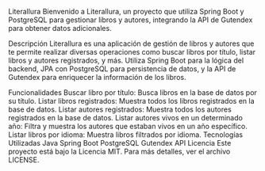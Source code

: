 Literallura
Bienvenido a Literallura, un proyecto que utiliza Spring Boot y PostgreSQL para gestionar libros y autores, integrando la API de Gutendex para obtener datos adicionales.

Descripción
Literallura es una aplicación de gestión de libros y autores que te permite realizar diversas operaciones como buscar libros por título, listar libros y autores registrados, y más. Utiliza Spring Boot para la lógica del backend, JPA con PostgreSQL para persistencia de datos, y la API de Gutendex para enriquecer la información de los libros.

Funcionalidades
Buscar libro por título: Busca libros en la base de datos por su título.
Listar libros registrados: Muestra todos los libros registrados en la base de datos.
Listar autores registrados: Muestra todos los autores registrados en la base de datos.
Listar autores vivos en un determinado año: Filtra y muestra los autores que estaban vivos en un año específico.
Listar libros por idioma: Muestra libros filtrados por idioma.
Tecnologías Utilizadas
Java
Spring Boot
PostgreSQL
Gutendex API
Licencia
Este proyecto está bajo la Licencia MIT. Para más detalles, ver el archivo LICENSE.
